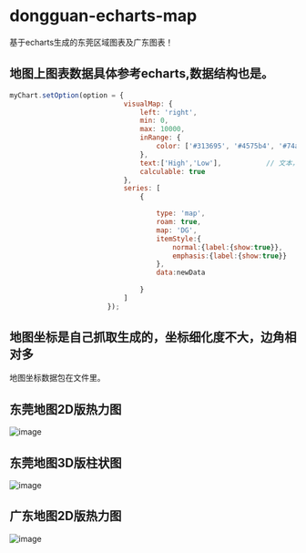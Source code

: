 # dongguan-echarts-map
基于echarts生成的东莞区域图表及广东图表！

## 地图上图表数据具体参考echarts,数据结构也是。
```javascript
myChart.setOption(option = {
                            visualMap: {
                                left: 'right',
                                min: 0,
                                max: 10000,
                                inRange: {
                                    color: ['#313695', '#4575b4', '#74add1', '#abd9e9', '#e0f3f8', '#ffffbf', '#fee090', '#fdae61', '#f46d43', '#d73027', '#a50026']
                                },
                                text:['High','Low'],           // 文本，默认为数值文本
                                calculable: true
                            },
                            series: [
                                {

                                    type: 'map',
                                    roam: true,
                                    map: 'DG', 
                                    itemStyle:{
                                        normal:{label:{show:true}},
                                        emphasis:{label:{show:true}}
                                    },
                                    data:newData
                                    
                                }
                            ]
                        });
```

## 地图坐标是自己抓取生成的，坐标细化度不大，边角相对多
地图坐标数据包在文件里。

## 东莞地图2D版热力图
![image](https://github.com/miracleren/dongguan-echarts-map/blob/master/pic/pic1.png)

## 东莞地图3D版柱状图
![image](https://github.com/miracleren/dongguan-echarts-map/blob/master/pic/pic2.png)

## 广东地图2D版热力图
![image](https://github.com/miracleren/dongguan-echarts-map/blob/master/pic/pic3.png)
